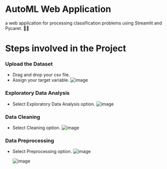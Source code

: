 # AutoML Web Application
a web application for processing classification problems using Streamlit and Pycaret. 🔎🔎

# Steps involved in the Project
### Upload the Dataset
  * Drag and drop your csv file.
  * Assign your target variable.
    ![image](https://github.com/karinmash/AutoML/assets/111049027/3b6ac8eb-ce69-4373-9289-364878596549)


### Exploratory Data Analysis
  * Select Exploratory Data Analysis option.
    ![image](https://github.com/karinmash/AutoML/assets/111049027/39d249a0-a031-4584-b947-1c7b8d04aa04)

### Data Cleaning
  * Select Cleaning option.
    ![image](https://github.com/karinmash/AutoML/assets/111049027/f7a9e340-07b8-4c7c-a592-711f8a6ddf58)

### Data Preprocessing
  * Select Preprocessing option.
    ![image](https://github.com/karinmash/AutoML/assets/111049027/810e5f1d-69ca-4549-9d51-da41f225f9ed)

    ![image](https://github.com/karinmash/AutoML/assets/111049027/6e1f44f9-402b-4b15-a658-d73bf5e6d2b3)






   





 
